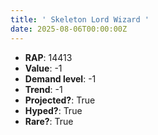 ```yaml
---
title: ' Skeleton Lord Wizard '
date: 2025-08-06T00:00:00Z
---
```

- **RAP**: 14413
- **Value**: -1
- **Demand level**: -1
- **Trend**: -1
- **Projected?**: True
- **Hyped?**: True
- **Rare?**: True
